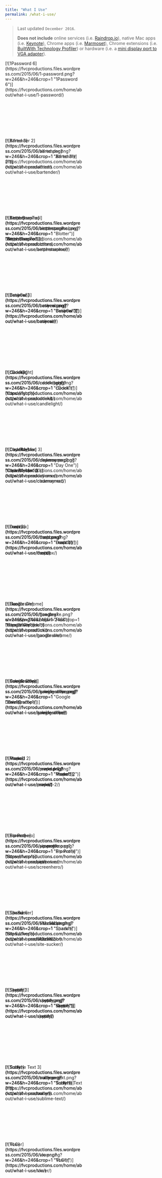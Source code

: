 ```yaml
---
title: "What I Use"
permalink: /what-i-use/
---
```


<div class="entry-content">

> Last updated `December 2016`.
>
> **Does not include** online services (i.e. [Raindrop.io](https://raindrop.io "Raindrop")), native Mac apps (i.e. [Keynote](http://www.apple.com/mac/keynote/ "Keynote")), Chrome apps (i.e. [Marmoset](https://chrome.google.com/webstore/detail/marmoset/npkfpddkpefnmkflhhligbkofhnafieb?hl=en "Marmoset")), Chrome extensions (i.e. [BuiltWith Technology Profiler](https://chrome.google.com/webstore/detail/builtwith-technology-prof/dapjbgnjinbpoindlpdmhochffioedbn?hl=en)) or hardware (i.e. a [mini display port to VGA adapter](http://www.apple.com/shop/product/MB572Z/B/mini-displayport-to-vga-adapter "adapter")).

<div class="tiled-gallery type-square" data-original-width="750" data-carousel-extra="{&quot;blog_id&quot;:55076440,&quot;permalink&quot;:&quot;https:\/\/fvcproductions.com\/home\/about\/what-i-use\/&quot;,&quot;likes_blog_id&quot;:55076440}">

<div class="gallery-row" style="width: 750px; height: 250px;" data-original-width="750" data-original-height="250">

<div class="gallery-group" style="width: 250px; height: 250px;" data-original-width="250" data-original-height="250">

<div class="tiled-gallery-item">[![1Password 6](https://fvcproductions.files.wordpress.com/2015/06/1-password.png?w=246&h=246&crop=1 "1Password 6")](https://fvcproductions.com/home/about/what-i-use/1-password/)

<div class="tiled-gallery-caption" style="display: none;">1Password 6</div>

</div>

</div>

<div class="gallery-group" style="width: 250px; height: 250px;" data-original-width="250" data-original-height="250">

<div class="tiled-gallery-item">[![Alfred 3](https://fvcproductions.files.wordpress.com/2015/06/alfred.png?w=246&h=246&crop=1 "Alfred 3")](https://fvcproductions.com/home/about/what-i-use/alfred/)

<div class="tiled-gallery-caption" style="display: none;">Alfred 3</div>

</div>

</div>

<div class="gallery-group" style="width: 250px; height: 250px;" data-original-width="250" data-original-height="250">

<div class="tiled-gallery-item">[![Amphetamine](https://fvcproductions.files.wordpress.com/2015/06/amphetamine.png?w=246&h=246&crop=1 "Amphetamine")](https://fvcproductions.com/home/about/what-i-use/amphetamine/)

<div class="tiled-gallery-caption" style="display: none;">Amphetamine</div>

</div>

</div>

</div>

<div class="gallery-row" style="width: 750px; height: 250px;" data-original-width="750" data-original-height="250">

<div class="gallery-group" style="width: 250px; height: 250px;" data-original-width="250" data-original-height="250">

<div class="tiled-gallery-item">[![Bartender 2](https://fvcproductions.files.wordpress.com/2015/06/bartender.png?w=246&h=246&crop=1 "Bartender 2")](https://fvcproductions.com/home/about/what-i-use/bartender/)

<div class="tiled-gallery-caption" style="display: none;">Bartender 2</div>

</div>

</div>

<div class="gallery-group" style="width: 250px; height: 250px;" data-original-width="250" data-original-height="250">

<div class="tiled-gallery-item">[![BetterSnapTool](https://fvcproductions.files.wordpress.com/2015/06/bettersnaptool.png?w=246&h=246&crop=1 "BetterSnapTool")](https://fvcproductions.com/home/about/what-i-use/bettersnaptool/)

<div class="tiled-gallery-caption" style="display: none;">BetterSnapTool</div>

</div>

</div>

<div class="gallery-group" style="width: 250px; height: 250px;" data-original-width="250" data-original-height="250">

<div class="tiled-gallery-item">[![Between](https://fvcproductions.files.wordpress.com/2015/06/between.png?w=246&h=246&crop=1 "Between")](https://fvcproductions.com/home/about/what-i-use/between/)

<div class="tiled-gallery-caption" style="display: none;">Between</div>

</div>

</div>

</div>

<div class="gallery-row" style="width: 750px; height: 250px;" data-original-width="750" data-original-height="250">

<div class="gallery-group" style="width: 250px; height: 250px;" data-original-width="250" data-original-height="250">

<div class="tiled-gallery-item">[![Blotter](https://fvcproductions.files.wordpress.com/2015/06/blotter.png?w=246&h=246&crop=1 "Blotter")](https://fvcproductions.com/home/about/what-i-use/blotter/)

<div class="tiled-gallery-caption" style="display: none;">Blotter</div>

</div>

</div>

<div class="gallery-group" style="width: 250px; height: 250px;" data-original-width="250" data-original-height="250">

<div class="tiled-gallery-item">[![BusyCal 3](https://fvcproductions.files.wordpress.com/2015/06/busycal.png?w=246&h=246&crop=1 "BusyCal 3")](https://fvcproductions.com/home/about/what-i-use/busycal/)

<div class="tiled-gallery-caption" style="display: none;">BusyCal 3</div>

</div>

</div>

<div class="gallery-group" style="width: 250px; height: 250px;" data-original-width="250" data-original-height="250">

<div class="tiled-gallery-item">[![Candelight](https://fvcproductions.files.wordpress.com/2015/06/candlelight.png?w=246&h=246&crop=1 "Candelight")](https://fvcproductions.com/home/about/what-i-use/candlelight/)

<div class="tiled-gallery-caption" style="display: none;">Candelight</div>

</div>

</div>

</div>

<div class="gallery-row" style="width: 750px; height: 250px;" data-original-width="750" data-original-height="250">

<div class="gallery-group" style="width: 250px; height: 250px;" data-original-width="250" data-original-height="250">

<div class="tiled-gallery-item">[![Cashew](https://fvcproductions.files.wordpress.com/2015/06/cashew.png?w=246&h=246&crop=1 "Cashew")](https://fvcproductions.com/home/about/what-i-use/cashew/)

<div class="tiled-gallery-caption" style="display: none;">Cashew</div>

</div>

</div>

<div class="gallery-group" style="width: 250px; height: 250px;" data-original-width="250" data-original-height="250">

<div class="tiled-gallery-item">[![cDock](https://fvcproductions.files.wordpress.com/2015/06/cdock.png?w=246&h=246&crop=1 "cDock")](https://fvcproductions.com/home/about/what-i-use/cdock/)

<div class="tiled-gallery-caption" style="display: none;">cDock</div>

</div>

</div>

<div class="gallery-group" style="width: 250px; height: 250px;" data-original-width="250" data-original-height="250">

<div class="tiled-gallery-item">[![CleanMyMac 3](https://fvcproductions.files.wordpress.com/2015/06/cleanmymac.png?w=246&h=246&crop=1 "CleanMyMac 3")](https://fvcproductions.com/home/about/what-i-use/cleanmymac/)

<div class="tiled-gallery-caption" style="display: none;">CleanMyMac 3</div>

</div>

</div>

</div>

<div class="gallery-row" style="width: 750px; height: 250px;" data-original-width="750" data-original-height="250">

<div class="gallery-group" style="width: 250px; height: 250px;" data-original-width="250" data-original-height="250">

<div class="tiled-gallery-item">[![CodeKit](https://fvcproductions.files.wordpress.com/2015/06/codekit.png?w=246&h=246&crop=1 "CodeKit")](https://fvcproductions.com/home/about/what-i-use/codekit/)

<div class="tiled-gallery-caption" style="display: none;">CodeKit</div>

</div>

</div>

<div class="gallery-group" style="width: 250px; height: 250px;" data-original-width="250" data-original-height="250">

<div class="tiled-gallery-item">[![CodeRunner](https://fvcproductions.files.wordpress.com/2015/06/coderunner.png?w=246&h=246&crop=1 "CodeRunner")](https://fvcproductions.com/home/about/what-i-use/coderunner/)

<div class="tiled-gallery-caption" style="display: none;">CodeRunner</div>

</div>

</div>

<div class="gallery-group" style="width: 250px; height: 250px;" data-original-width="250" data-original-height="250">

<div class="tiled-gallery-item">[![Dash 3](https://fvcproductions.files.wordpress.com/2015/06/dash.png?w=246&h=246&crop=1 "Dash 3")](https://fvcproductions.com/home/about/what-i-use/dash/)

<div class="tiled-gallery-caption" style="display: none;">Dash 3</div>

</div>

</div>

</div>

<div class="gallery-row" style="width: 750px; height: 250px;" data-original-width="750" data-original-height="250">

<div class="gallery-group" style="width: 250px; height: 250px;" data-original-width="250" data-original-height="250">

<div class="tiled-gallery-item">[![Day One](https://fvcproductions.files.wordpress.com/2015/06/day-one.png?w=246&h=246&crop=1 "Day One")](https://fvcproductions.com/home/about/what-i-use/day-one/)

<div class="tiled-gallery-caption" style="display: none;">Day One</div>

</div>

</div>

<div class="gallery-group" style="width: 250px; height: 250px;" data-original-width="250" data-original-height="250">

<div class="tiled-gallery-item">[![Dropbox](https://fvcproductions.files.wordpress.com/2015/06/dropbox.png?w=246&h=246&crop=1 "Dropbox")](https://fvcproductions.com/home/about/what-i-use/dropbox/)

<div class="tiled-gallery-caption" style="display: none;">Dropbox</div>

</div>

</div>

<div class="gallery-group" style="width: 250px; height: 250px;" data-original-width="250" data-original-height="250">

<div class="tiled-gallery-item">[![Flux](https://fvcproductions.files.wordpress.com/2015/06/flux.png?w=246&h=246&crop=1 "Flux")](https://fvcproductions.com/home/about/what-i-use/flux/)

<div class="tiled-gallery-caption" style="display: none;">Flux</div>

</div>

</div>

</div>

<div class="gallery-row" style="width: 750px; height: 250px;" data-original-width="750" data-original-height="250">

<div class="gallery-group" style="width: 250px; height: 250px;" data-original-width="250" data-original-height="250">

<div class="tiled-gallery-item">[![Franz](https://fvcproductions.files.wordpress.com/2015/06/franz.png?w=246&h=246&crop=1 "Franz")](https://fvcproductions.com/home/about/what-i-use/franz/)

<div class="tiled-gallery-caption" style="display: none;">Franz</div>

</div>

</div>

<div class="gallery-group" style="width: 250px; height: 250px;" data-original-width="250" data-original-height="250">

<div class="tiled-gallery-item">[![Google Chrome](https://fvcproductions.files.wordpress.com/2015/06/google-chrome.png?w=246&h=246&crop=1 "Google Chrome")](https://fvcproductions.com/home/about/what-i-use/google-chrome/)

<div class="tiled-gallery-caption" style="display: none;">Google Chrome</div>

</div>

</div>

<div class="gallery-group" style="width: 250px; height: 250px;" data-original-width="250" data-original-height="250">

<div class="tiled-gallery-item">[![Google Drive](https://fvcproductions.files.wordpress.com/2015/06/google-drive.png?w=246&h=246&crop=1 "Google Drive")](https://fvcproductions.com/home/about/what-i-use/google-drive/)

<div class="tiled-gallery-caption" style="display: none;">Google Drive</div>

</div>

</div>

</div>

<div class="gallery-row" style="width: 750px; height: 250px;" data-original-width="750" data-original-height="250">

<div class="gallery-group" style="width: 250px; height: 250px;" data-original-width="250" data-original-height="250">

<div class="tiled-gallery-item">[![Handbrake](https://fvcproductions.files.wordpress.com/2015/06/handbrake.png?w=246&h=246&crop=1 "Handbrake")](https://fvcproductions.com/home/about/what-i-use/handbrake/)

<div class="tiled-gallery-caption" style="display: none;">Handbrake</div>

</div>

</div>

<div class="gallery-group" style="width: 250px; height: 250px;" data-original-width="250" data-original-height="250">

<div class="tiled-gallery-item">[![Kaleidoscope](https://fvcproductions.files.wordpress.com/2015/06/kaleidoscope.png?w=246&h=246&crop=1 "Kaleidoscope")](https://fvcproductions.com/home/about/what-i-use/kaleidoscope/)

<div class="tiled-gallery-caption" style="display: none;">Kaleidoscope</div>

</div>

</div>

<div class="gallery-group" style="width: 250px; height: 250px;" data-original-width="250" data-original-height="250">

<div class="tiled-gallery-item">[![Marked 2](https://fvcproductions.files.wordpress.com/2015/06/marked-2.png?w=246&h=246&crop=1 "Marked 2")](https://fvcproductions.com/home/about/what-i-use/marked-2/)

<div class="tiled-gallery-caption" style="display: none;">Marked 2</div>

</div>

</div>

</div>

<div class="gallery-row" style="width: 750px; height: 250px;" data-original-width="750" data-original-height="250">

<div class="gallery-group" style="width: 250px; height: 250px;" data-original-width="250" data-original-height="250">

<div class="tiled-gallery-item">[![OmniGraffle](https://fvcproductions.files.wordpress.com/2015/06/omni-graffle.png?w=246&h=246&crop=1 "OmniGraffle")](https://fvcproductions.com/home/about/what-i-use/omni-graffle/)

<div class="tiled-gallery-caption" style="display: none;">OmniGraffle</div>

</div>

</div>

<div class="gallery-group" style="width: 250px; height: 250px;" data-original-width="250" data-original-height="250">

<div class="tiled-gallery-item">[![Prepo](https://fvcproductions.files.wordpress.com/2015/06/prepo.png?w=246&h=246&crop=1 "Prepo")](https://fvcproductions.com/home/about/what-i-use/prepo/)

<div class="tiled-gallery-caption" style="display: none;">Prepo</div>

</div>

</div>

<div class="gallery-group" style="width: 250px; height: 250px;" data-original-width="250" data-original-height="250">

<div class="tiled-gallery-item">[![Promotee](https://fvcproductions.files.wordpress.com/2015/06/promotee.png?w=246&h=246&crop=1 "Promotee")](https://fvcproductions.com/home/about/what-i-use/promotee/)

<div class="tiled-gallery-caption" style="display: none;">Promotee</div>

</div>

</div>

</div>

<div class="gallery-row" style="width: 750px; height: 250px;" data-original-width="750" data-original-height="250">

<div class="gallery-group" style="width: 250px; height: 250px;" data-original-width="250" data-original-height="250">

<div class="tiled-gallery-item">[![Reveel](https://fvcproductions.files.wordpress.com/2015/06/reveel.png?w=246&h=246&crop=1 "Reveel")](https://fvcproductions.com/home/about/what-i-use/reveel/)

<div class="tiled-gallery-caption" style="display: none;">Reveel</div>

</div>

</div>

<div class="gallery-group" style="width: 250px; height: 250px;" data-original-width="250" data-original-height="250">

<div class="tiled-gallery-item">[![Screenhero](https://fvcproductions.files.wordpress.com/2015/06/screenhero.png?w=246&h=246&crop=1 "Screenhero")](https://fvcproductions.com/home/about/what-i-use/screenhero/)

<div class="tiled-gallery-caption" style="display: none;">Screenhero</div>

</div>

</div>

<div class="gallery-group" style="width: 250px; height: 250px;" data-original-width="250" data-original-height="250">

<div class="tiled-gallery-item">[![Shazam](https://fvcproductions.files.wordpress.com/2015/06/shazam.png?w=246&h=246&crop=1 "Shazam")](https://fvcproductions.com/home/about/what-i-use/shazam/)

<div class="tiled-gallery-caption" style="display: none;">Shazam</div>

</div>

</div>

</div>

<div class="gallery-row" style="width: 750px; height: 250px;" data-original-width="750" data-original-height="250">

<div class="gallery-group" style="width: 250px; height: 250px;" data-original-width="250" data-original-height="250">

<div class="tiled-gallery-item">[![Sip Pro](https://fvcproductions.files.wordpress.com/2015/06/sip.png?w=246&h=246&crop=1 "Sip Pro")](https://fvcproductions.com/home/about/what-i-use/sip/)

<div class="tiled-gallery-caption" style="display: none;">Sip Pro</div>

</div>

</div>

<div class="gallery-group" style="width: 250px; height: 250px;" data-original-width="250" data-original-height="250">

<div class="tiled-gallery-item">[![SiteSucker](https://fvcproductions.files.wordpress.com/2015/06/site-sucker.png?w=246&h=246&crop=1 "SiteSucker")](https://fvcproductions.com/home/about/what-i-use/site-sucker/)

<div class="tiled-gallery-caption" style="display: none;">SiteSucker</div>

</div>

</div>

<div class="gallery-group" style="width: 250px; height: 250px;" data-original-width="250" data-original-height="250">

<div class="tiled-gallery-item">[![Sketch 3](https://fvcproductions.files.wordpress.com/2015/06/sketch.png?w=246&h=246&crop=1 "sketch")](https://fvcproductions.com/home/about/what-i-use/sketch/)

<div class="tiled-gallery-caption" style="display: none;">Sketch 3</div>

</div>

</div>

</div>

<div class="gallery-row" style="width: 750px; height: 250px;" data-original-width="750" data-original-height="250">

<div class="gallery-group" style="width: 250px; height: 250px;" data-original-width="250" data-original-height="250">

<div class="tiled-gallery-item">[![Spark](https://fvcproductions.files.wordpress.com/2015/06/512x512bb.png?w=246&h=246&crop=1 "Spark")](https://fvcproductions.com/home/about/what-i-use/512x512bb/)

<div class="tiled-gallery-caption" style="display: none;">Spark</div>

</div>

</div>

<div class="gallery-group" style="width: 250px; height: 250px;" data-original-width="250" data-original-height="250">

<div class="tiled-gallery-item">[![Skype](https://fvcproductions.files.wordpress.com/2015/06/skype.png?w=246&h=246&crop=1 "Skype")](https://fvcproductions.com/home/about/what-i-use/skype/)

<div class="tiled-gallery-caption" style="display: none;">Skype</div>

</div>

</div>

<div class="gallery-group" style="width: 250px; height: 250px;" data-original-width="250" data-original-height="250">

<div class="tiled-gallery-item">[![Sorty](https://fvcproductions.files.wordpress.com/2015/06/sorty.png?w=246&h=246&crop=1 "Sorty")](https://fvcproductions.com/home/about/what-i-use/sorty/)

<div class="tiled-gallery-caption" style="display: none;">Sorty</div>

</div>

</div>

</div>

<div class="gallery-row" style="width: 750px; height: 250px;" data-original-width="750" data-original-height="250">

<div class="gallery-group" style="width: 250px; height: 250px;" data-original-width="250" data-original-height="250">

<div class="tiled-gallery-item">[![Spotify](https://fvcproductions.files.wordpress.com/2015/06/spotify.png?w=246&h=246&crop=1 "Spotify")](https://fvcproductions.com/home/about/what-i-use/spotify/)

<div class="tiled-gallery-caption" style="display: none;">Spotify</div>

</div>

</div>

<div class="gallery-group" style="width: 250px; height: 250px;" data-original-width="250" data-original-height="250">

<div class="tiled-gallery-item">[![Sublime Text 3](https://fvcproductions.files.wordpress.com/2015/06/sublime-text.png?w=246&h=246&crop=1 "Sublime Text 3")](https://fvcproductions.com/home/about/what-i-use/sublime-text/)

<div class="tiled-gallery-caption" style="display: none;">Sublime Text 3</div>

</div>

</div>

<div class="gallery-group" style="width: 250px; height: 250px;" data-original-width="250" data-original-height="250">

<div class="tiled-gallery-item">[![Tower](https://fvcproductions.files.wordpress.com/2015/06/tower.png?w=246&h=246&crop=1 "Tower")](https://fvcproductions.com/home/about/what-i-use/tower/)

<div class="tiled-gallery-caption" style="display: none;">Tower</div>

</div>

</div>

</div>

<div class="gallery-row" style="width: 750px; height: 250px;" data-original-width="750" data-original-height="250">

<div class="gallery-group" style="width: 250px; height: 250px;" data-original-width="250" data-original-height="250">

<div class="tiled-gallery-item">[![Trailer](https://fvcproductions.files.wordpress.com/2015/06/trailer.png?w=246&h=246&crop=1 "Trailer")](https://fvcproductions.com/home/about/what-i-use/trailer/)

<div class="tiled-gallery-caption" style="display: none;">Trailer</div>

</div>

</div>

<div class="gallery-group" style="width: 250px; height: 250px;" data-original-width="250" data-original-height="250">

<div class="tiled-gallery-item">[![VLC](https://fvcproductions.files.wordpress.com/2015/06/vlc.png?w=246&h=246&crop=1 "VLC")](https://fvcproductions.com/home/about/what-i-use/vlc/)

<div class="tiled-gallery-caption" style="display: none;">VLC</div>

</div>

</div>

<div class="gallery-group" style="width: 250px; height: 250px;" data-original-width="250" data-original-height="250">

<div class="tiled-gallery-item">[![YNAB 4](https://fvcproductions.files.wordpress.com/2015/06/ynab.png?w=246&h=246&crop=1 "YNAB 4")](https://fvcproductions.com/home/about/what-i-use/ynab/)

<div class="tiled-gallery-caption" style="display: none;">YNAB 4</div>

</div>

</div>

</div>

</div>

</div>